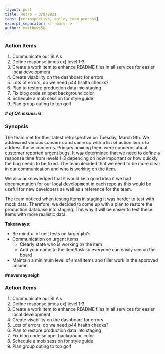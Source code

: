 ```yaml
---
layout: post
title: Retro - 3/9/2021
tags: [retrospective, agile, team process]
excerpt_separator: <!--more-->
author: matthews58
---
```

### Action Items
1. Communicate our SLA's
2. Define response times ex) level 1-3
3. Create a work item to enhance README files in all services for easier local development 
4. Create visability on the dashboard for errors
5. Lots of errors, do we need p44 health checks?
6. Plan to restore production data into staging
7. Fix blog code snippet background color
8. Schedule a mob session for style guide
9. Plan group outing to top golf

***# of QA issues*: 6**

<!--more-->

### Synopsis
The team met for their latest retrospective on Tuesday, March 9th. We addressed various concerns and came up with a list of action items to address those concerns. Primary amoung them were concerns about customer reported urgent bugs. It was determined that we need to define a response time from levels 1-3 depending on how important or how quickly the bug needs to be fixed. The team decided that we need to be more clear in our communication and who is working on the item.

We also acknowledged that it would be a good idea if we had documentation for our local development in each repo as this would be useful for new developers as well as a reference for the team.

The team noticed when testing items in staging it was harder to test with mock data. Therefore, we decided to come up with a plan to restore the production database into staging. This way it will be easier to test these items with more realistic data.

**Takeaways:**
- Be mindful of unit tests on larger pbi's
- Communication on urgent items
  - Clearly state who is working on the item
  - Add your name to the item/task so everyone can easily see on the board
- Maintain a minimum level of small items and filler work in the approved column

**#neversayneigh**

### Action Items
1. Communicate our SLA's
2. Define response times ex) level 1-3
3. Create a work item to enhance README files in all services for easier local development 
4. Create visability on the dashboard for errors
5. Lots of errors, do we need p44 health checks?
6. Plan to restore production data into staging
7. Fix blog code snippet background color
8. Schedule a mob session for style guide
9. Plan group outing to top golf
